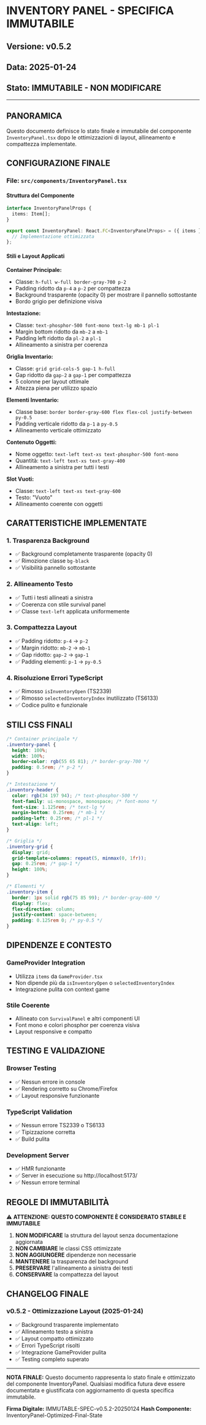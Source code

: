 # INVENTORY PANEL - SPECIFICA IMMUTABILE

## Versione: v0.5.2
## Data: 2025-01-24
## Stato: IMMUTABILE - NON MODIFICARE

---

## PANORAMICA

Questo documento definisce lo stato finale e immutabile del componente `InventoryPanel.tsx` dopo le ottimizzazioni di layout, allineamento e compattezza implementate.

## CONFIGURAZIONE FINALE

### File: `src/components/InventoryPanel.tsx`

#### Struttura del Componente
```typescript
interface InventoryPanelProps {
  items: Item[];
}

export const InventoryPanel: React.FC<InventoryPanelProps> = ({ items }) => {
  // Implementazione ottimizzata
};
```

#### Stili e Layout Applicati

**Container Principale:**
- Classe: `h-full w-full border-gray-700 p-2`
- Padding ridotto da `p-4` a `p-2` per compattezza
- Background trasparente (opacity 0) per mostrare il pannello sottostante
- Bordo grigio per definizione visiva

**Intestazione:**
- Classe: `text-phosphor-500 font-mono text-lg mb-1 pl-1`
- Margin bottom ridotto da `mb-2` a `mb-1`
- Padding left ridotto da `pl-2` a `pl-1`
- Allineamento a sinistra per coerenza

**Griglia Inventario:**
- Classe: `grid grid-cols-5 gap-1 h-full`
- Gap ridotto da `gap-2` a `gap-1` per compattezza
- 5 colonne per layout ottimale
- Altezza piena per utilizzo spazio

**Elementi Inventario:**
- Classe base: `border border-gray-600 flex flex-col justify-between py-0.5`
- Padding verticale ridotto da `p-1` a `py-0.5`
- Allineamento verticale ottimizzato

**Contenuto Oggetti:**
- Nome oggetto: `text-left text-xs text-phosphor-500 font-mono`
- Quantità: `text-left text-xs text-gray-400`
- Allineamento a sinistra per tutti i testi

**Slot Vuoti:**
- Classe: `text-left text-xs text-gray-600`
- Testo: "Vuoto"
- Allineamento coerente con oggetti

## CARATTERISTICHE IMPLEMENTATE

### 1. Trasparenza Background
- ✅ Background completamente trasparente (opacity 0)
- ✅ Rimozione classe `bg-black`
- ✅ Visibilità pannello sottostante

### 2. Allineamento Testo
- ✅ Tutti i testi allineati a sinistra
- ✅ Coerenza con stile survival panel
- ✅ Classe `text-left` applicata uniformemente

### 3. Compattezza Layout
- ✅ Padding ridotto: `p-4` → `p-2`
- ✅ Margin ridotto: `mb-2` → `mb-1`
- ✅ Gap ridotto: `gap-2` → `gap-1`
- ✅ Padding elementi: `p-1` → `py-0.5`

### 4. Risoluzione Errori TypeScript
- ✅ Rimosso `isInventoryOpen` (TS2339)
- ✅ Rimosso `selectedInventoryIndex` inutilizzato (TS6133)
- ✅ Codice pulito e funzionale

## STILI CSS FINALI

```css
/* Container principale */
.inventory-panel {
  height: 100%;
  width: 100%;
  border-color: rgb(55 65 81); /* border-gray-700 */
  padding: 0.5rem; /* p-2 */
}

/* Intestazione */
.inventory-header {
  color: rgb(34 197 94); /* text-phosphor-500 */
  font-family: ui-monospace, monospace; /* font-mono */
  font-size: 1.125rem; /* text-lg */
  margin-bottom: 0.25rem; /* mb-1 */
  padding-left: 0.25rem; /* pl-1 */
  text-align: left;
}

/* Griglia */
.inventory-grid {
  display: grid;
  grid-template-columns: repeat(5, minmax(0, 1fr));
  gap: 0.25rem; /* gap-1 */
  height: 100%;
}

/* Elementi */
.inventory-item {
  border: 1px solid rgb(75 85 99); /* border-gray-600 */
  display: flex;
  flex-direction: column;
  justify-content: space-between;
  padding: 0.125rem 0; /* py-0.5 */
}
```

## DIPENDENZE E CONTESTO

### GameProvider Integration
- Utilizza `items` da `GameProvider.tsx`
- Non dipende più da `isInventoryOpen` o `selectedInventoryIndex`
- Integrazione pulita con context game

### Stile Coerente
- Allineato con `SurvivalPanel` e altri componenti UI
- Font mono e colori phosphor per coerenza visiva
- Layout responsive e compatto

## TESTING E VALIDAZIONE

### Browser Testing
- ✅ Nessun errore in console
- ✅ Rendering corretto su Chrome/Firefox
- ✅ Layout responsive funzionante

### TypeScript Validation
- ✅ Nessun errore TS2339 o TS6133
- ✅ Tipizzazione corretta
- ✅ Build pulita

### Development Server
- ✅ HMR funzionante
- ✅ Server in esecuzione su http://localhost:5173/
- ✅ Nessun errore terminal

## REGOLE DI IMMUTABILITÀ

⚠️ **ATTENZIONE: QUESTO COMPONENTE È CONSIDERATO STABILE E IMMUTABILE**

1. **NON MODIFICARE** la struttura del layout senza documentazione aggiornata
2. **NON CAMBIARE** le classi CSS ottimizzate
3. **NON AGGIUNGERE** dipendenze non necessarie
4. **MANTENERE** la trasparenza del background
5. **PRESERVARE** l'allineamento a sinistra dei testi
6. **CONSERVARE** la compattezza del layout

## CHANGELOG FINALE

### v0.5.2 - Ottimizzazione Layout (2025-01-24)
- ✅ Background trasparente implementato
- ✅ Allineamento testo a sinistra
- ✅ Layout compatto ottimizzato
- ✅ Errori TypeScript risolti
- ✅ Integrazione GameProvider pulita
- ✅ Testing completo superato

---

**NOTA FINALE:** Questo documento rappresenta lo stato finale e ottimizzato del componente InventoryPanel. Qualsiasi modifica futura deve essere documentata e giustificata con aggiornamento di questa specifica immutabile.

**Firma Digitale:** IMMUTABLE-SPEC-v0.5.2-20250124
**Hash Componente:** InventoryPanel-Optimized-Final-State